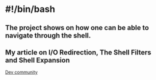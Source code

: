 # #!/bin/bash
## The  project shows on  how one can be able to navigate through the shell.



## My article on  I/O Redirection, The Shell Filters and Shell Expansion

<a href="https://dev.to/labank_/shell-io-redirection-the-shell-filters-and-shell-expansion-3a9p" target="_blank">Dev community</a>
